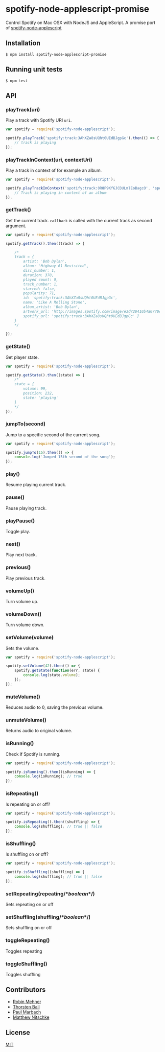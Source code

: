 # spotify-node-applescript-promise
Control Spotify on Mac OSX with NodeJS and AppleScript. A promise port of [spotify-node-applescript](https://github.com/andrehaveman/spotify-node-applescript)

## Installation

```
$ npm install spotify-node-applescript-promise
```

## Running unit tests

```
$ npm test
```

## API

### playTrack(uri)

Play a track with Spotify URI `uri`.

```javascript
var spotify = require('spotify-node-applescript');

spotify.playTrack('spotify:track:3AhXZa8sUQht0UEdBJgpGc').then(() => {
    // track is playing
});
```

### playTrackInContext(uri, contextUri)

Play a track in context of for example an album.

```javascript
var spotify = require('spotify-node-applescript');

spotify.playTrackInContext('spotify:track:0R8P9KfGJCDULmlEoBagcO', 'spotify:album:6ZG5lRT77aJ3btmArcykra').then(() => {
    // Track is playing in context of an album
});
```

### getTrack()

Get the current track. `callback` is called with the current track as second argument.

```javascript
var spotify = require('spotify-node-applescript');

spotify.getTrack().then((track) => {

    /*
    track = {
        artist: 'Bob Dylan',
        album: 'Highway 61 Revisited',
        disc_number: 1,
        duration: 370,
        played count: 0,
        track_number: 1,
        starred: false,
        popularity: 71,
        id: 'spotify:track:3AhXZa8sUQht0UEdBJgpGc',
        name: 'Like A Rolling Stone',
        album_artist: 'Bob Dylan',
        artwork_url: 'http://images.spotify.com/image/e3d720410b4a0770c1fc84bc8eb0f0b76758a358',
        spotify_url: 'spotify:track:3AhXZa8sUQht0UEdBJgpGc' }
    }
    */

});
```

### getState()

Get player state.

```javascript
var spotify = require('spotify-node-applescript');

spotify.getState().then((state) => {
    /*
    state = {
        volume: 99,
        position: 232,
        state: 'playing'
    }
    */
});
```

### jumpTo(second)

Jump to a specific second of the current song.

```javascript
var spotify = require('spotify-node-applescript');

spotify.jumpTo(15).then(() => {
    console.log('Jumped 15th second of the song');
});
```

### play()

Resume playing current track.

### pause()

Pause playing track.

### playPause()

Toggle play.

### next()

Play next track.

### previous()

Play previous track.

### volumeUp()

Turn volume up.

### volumeDown()

Turn volume down.

### setVolume(volume)

Sets the volume.

```javascript
var spotify = require('spotify-node-applescript');

spotify.setVolume(42).then(() => {
    spotify.getState(function(err, state) {
        console.log(state.volume);
    });
});
```

### muteVolume()

Reduces audio to 0, saving the previous volume.

### unmuteVolume()

Returns audio to original volume.

### isRunning()

Check if Spotify is running.

```javascript
var spotify = require('spotify-node-applescript');

spotify.isRunning().then((isRunning) => {
    console.log(isRunning); // true
});
```

### isRepeating()
Is repeating on or off?
```js
var spotify = require('spotify-node-applescript');

spotify.isRepeating().then((shuffling) => {
    console.log(shuffling); // true || false
});
```

### isShuffling()
Is shuffling on or off?
```js
var spotify = require('spotify-node-applescript');

spotify.isShuffling((shuffling) => {
    console.log(shuffling); // true || false
});
```
### setRepeating(repeating/\**boolean*\*/)
Sets repeating on or off

### setShuffling(shuffling/\**boolean*\*/)
Sets shuffling on or off

### toggleRepeating()
Toggles repeating

### toggleShuffling()
Toggles shuffling

## Contributors

* [Robin Mehner](https://github.com/rmehner)
* [Thorsten Ball](https://github.com/mrnugget)
* [Paul Marbach](https://github.com/fastfrwrd)
* [Matthew Nitschke](https://github.com/matthewnitschke)

## License

[MIT](LICENSE)
